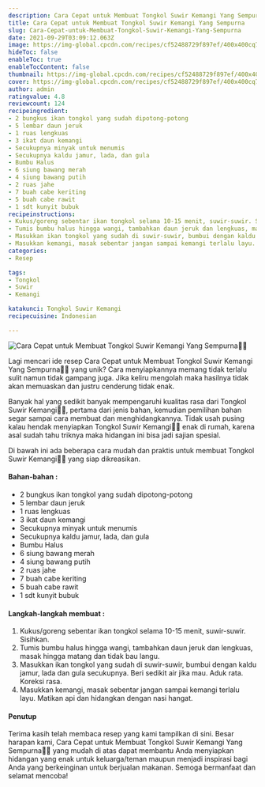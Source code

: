 ```yaml
---
description: Cara Cepat untuk Membuat Tongkol Suwir Kemangi Yang Sempurna"
title: Cara Cepat untuk Membuat Tongkol Suwir Kemangi Yang Sempurna
slug: Cara-Cepat-untuk-Membuat-Tongkol-Suwir-Kemangi-Yang-Sempurna
date: 2021-09-29T03:09:12.063Z
image: https://img-global.cpcdn.com/recipes/cf52488729f897ef/400x400cq70/photo.jpg
hideToc: false
enableToc: true
enableTocContent: false
thumbnail: https://img-global.cpcdn.com/recipes/cf52488729f897ef/400x400cq70/photo.jpg
cover: https://img-global.cpcdn.com/recipes/cf52488729f897ef/400x400cq70/photo.jpg
author: admin
ratingvalue: 4.8
reviewcount: 124
recipeingredient:
- 2 bungkus ikan tongkol yang sudah dipotong-potong
- 5 lembar daun jeruk
- 1 ruas lengkuas
- 3 ikat daun kemangi
- Secukupnya minyak untuk menumis
- Secukupnya kaldu jamur, lada, dan gula
- Bumbu Halus
- 6 siung bawang merah
- 4 siung bawang putih
- 2 ruas jahe
- 7 buah cabe keriting
- 5 buah cabe rawit
- 1 sdt kunyit bubuk
recipeinstructions:
- Kukus/goreng sebentar ikan tongkol selama 10-15 menit, suwir-suwir. Sisihkan.
- Tumis bumbu halus hingga wangi, tambahkan daun jeruk dan lengkuas, masak hingga matang dan tidak bau langu.
- Masukkan ikan tongkol yang sudah di suwir-suwir, bumbui dengan kaldu jamur, lada dan gula secukupnya. Beri sedikit air jika mau. Aduk rata. Koreksi rasa.
- Masukkan kemangi, masak sebentar jangan sampai kemangi terlalu layu. Matikan api dan hidangkan dengan nasi hangat.
categories:
- Resep

tags:
- Tongkol
- Suwir
- Kemangi

katakunci: Tongkol Suwir Kemangi
recipecuisine: Indonesian

---
```


![Cara Cepat untuk Membuat Tongkol Suwir Kemangi Yang Sempurna👩‍🍳](https://img-global.cpcdn.com/recipes/cf52488729f897ef/400x400cq70/photo.jpg)

Lagi mencari ide resep Cara Cepat untuk Membuat Tongkol Suwir Kemangi Yang Sempurna👩‍🍳 yang unik? Cara menyiapkannya memang tidak terlalu sulit namun tidak gampang juga. Jika keliru mengolah maka hasilnya tidak akan memuaskan dan justru cenderung tidak enak.

Banyak hal yang sedikit banyak mempengaruhi kualitas rasa dari Tongkol Suwir Kemangi👩‍🍳, pertama dari jenis bahan, kemudian pemilihan bahan segar sampai cara membuat dan menghidangkannya. Tidak usah pusing kalau hendak menyiapkan Tongkol Suwir Kemangi👩‍🍳 enak di rumah, karena asal sudah tahu triknya maka hidangan ini bisa jadi sajian spesial.

Di bawah ini ada beberapa cara mudah dan praktis untuk membuat Tongkol Suwir Kemangi👩‍🍳 yang siap dikreasikan.

<!--inarticleads1-->

#### Bahan-bahan :

- 2 bungkus ikan tongkol yang sudah dipotong-potong
- 5 lembar daun jeruk
- 1 ruas lengkuas
- 3 ikat daun kemangi
- Secukupnya minyak untuk menumis
- Secukupnya kaldu jamur, lada, dan gula
- Bumbu Halus
- 6 siung bawang merah
- 4 siung bawang putih
- 2 ruas jahe
- 7 buah cabe keriting
- 5 buah cabe rawit
- 1 sdt kunyit bubuk

<!--inarticleads2-->

#### Langkah-langkah membuat :

1. Kukus/goreng sebentar ikan tongkol selama 10-15 menit, suwir-suwir. Sisihkan.
1. Tumis bumbu halus hingga wangi, tambahkan daun jeruk dan lengkuas, masak hingga matang dan tidak bau langu.
1. Masukkan ikan tongkol yang sudah di suwir-suwir, bumbui dengan kaldu jamur, lada dan gula secukupnya. Beri sedikit air jika mau. Aduk rata. Koreksi rasa.
1. Masukkan kemangi, masak sebentar jangan sampai kemangi terlalu layu. Matikan api dan hidangkan dengan nasi hangat.

#### Penutup

Terima kasih telah membaca resep yang kami tampilkan di sini. Besar harapan kami, Cara Cepat untuk Membuat Tongkol Suwir Kemangi Yang Sempurna👩‍🍳 yang mudah di atas dapat membantu Anda menyiapkan hidangan yang enak untuk keluarga/teman maupun menjadi inspirasi bagi Anda yang berkeinginan untuk berjualan makanan. Semoga bermanfaat dan selamat mencoba!